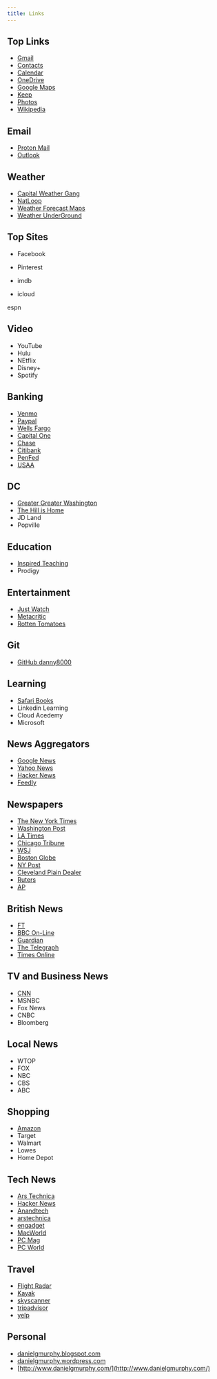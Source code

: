 ```yaml
---
title: Links
---
```


<div markdown="1">

## Top Links

* [Gmail](https://mail.google.com/mail/u/0/)
* [Contacts](https://contacts.google.com)
* [Calendar](https://calendar.google.com)
* [OneDrive](https://www.onedrive.com)
* [Google Maps ](http://maps.google.com/)
* [Keep](https://keep.google.com/)
* [Photos](https://photos.google.com/)
* [Wikipedia](https://en.wikipedia.org/wiki/Main_Page)

</div>
<div markdown="1">

## Email

* [Proton Mail](https://mail.protonmail.com/)
* [Outlook](https://outlook.live.com/mail/0/inbox)

</div>
<div markdown="1">

## Weather

* [Capital Weather Gang](https://www.washingtonpost.com/news/capital-weather-gang/)
* [NatLoop](https://radar.weather.gov/Conus/Loop/NatLoop.gif)
* [Weather Forecast Maps](https://www.weather.gov/forecastmaps)
* [Weather UnderGround](https://www.wunderground.com/forecast/us/dc/washington/20003)

</div>

<div markdown="1">

## Top Sites



* Facebook
* Pinterest

* imdb
* icloud


espn

## Video

* YouTube
* Hulu
* NEtflix
* Disney+
* Spotify


## Banking

* [Venmo](https://venmo.com)
* [Paypal](https://paypal.com)
* [Wells Fargo](https://wellsfargo.com)
* [Capital One](https://capitalone.com)
* [Chase](https://chase.com)
* [Citibank](https://citi.com)
* [PenFed](https://penfed.org)
* [USAA](https://usaa.com)

</div>
<div markdown="1">

## DC

* [Greater Greater Washington](http://greatergreaterwashington.org/)
* [The Hill is Home](http://www.thehillishome.com/)
* JD Land
* Popville

</div>
<div markdown="1">

## Education

* [Inspired Teaching](https://www.inspiredteachingschool.org/)
* Prodigy

</div>
<div markdown="1">

## Entertainment

* [Just Watch](https://www.justwatch.com/us/watchlist)
* [Metacritic](https://www.metacritic.com/browse/movies/genre/metascore/family?view=condensed)
* [Rotten Tomatoes](https://www.rottentomatoes.com/browse/top-dvd-streaming/)


</div>
<div markdown="1">

## Git

* [GitHub danny8000](https://github.com/danny8000?tab=repositories)

</div>
<div markdown="1">

## Learning

* [Safari Books](https://learning.oreilly.com/home/)
* Linkedin Learning
* Cloud Acedemy
* Microsoft

</div>

<div markdown="1">

## News Aggregators

* [Google News](http://news.google.com)
* [Yahoo News](http://news.yahoo.com)
* [Hacker News](https://news.ycombinator.com/over?points=200)
* [Feedly](https://feedly.com)

</div>
<div markdown="1">

## Newspapers

* [The New York Times](http://www.nytimes.com)
* [Washington Post](http://www.washingtonpost.com)
* [LA Times](https://www.latimes.com)
* [Chicago Tribune](https://www.chicagotribune.com)
* [WSJ](https://wsj.com)
* [Boston Globe](https://www.bostonglobe.com)
* [NY Post](https://nypost.com)
* [Cleveland Plain Dealer]()
* [Ruters](https://www.reuters.com/)
* [AP]()

</div>
<div markdown="1">

## British News

* [FT](https://ft.com/)
* [BBC On-Line](http://news.bbc.co.uk/)
* [Guardian ](https://www.theguardian.com/)
* [The Telegraph](http://www.telegraph.co.uk/)
* [Times Online](http://www.timesonline.co.uk/)

</div>
<div markdown="1">

## TV and Business News

* [CNN](http://news.bbc.co.uk/)
* MSNBC
* Fox News
* CNBC
* Bloomberg

</div>
<div markdown="1">

## Local News

* WTOP
* FOX
* NBC
* CBS
* ABC

</div>
<div markdown="1">

## Shopping

* [Amazon](https://smile.amazon.com/)
* Target
* Walmart
* Lowes
* Home Depot

</div>
<div markdown="1">

## Tech News

* [Ars Technica](https://arstechnica.com/)
* [Hacker News](https://news.ycombinator.com/news)
* [Anandtech](http://www.anandtech.com/)
* [arstechnica](http://arstechnica.com/)
* [engadget](http://www.engadget.com/)
* [MacWorld ](http://www.macworld.com/)
* [PC Mag](http://www.pcmag.com/)
* [PC World](http://www.pcworld.com/)

</div>
<div markdown="1">

## Travel

* [Flight Radar](https://www.flightradar24.com)
* [Kayak](https://kayak.com)
* [skyscanner](https://skyscanner.com)
* [tripadvisor](https://tripadvisor.com)
* [yelp](https://yelp.com)

</div>
<div markdown="1">

## Personal

* [danielgmurphy.blogspot.com](http://danielgmurphy.blogspot.com/)
* [danielgmurphy.wordpress.com](https://danielgmurphy.wordpress.com/)
* [http://www.danielgmurphy.com/](http://www.danielgmurphy.com/)

</div>
